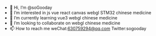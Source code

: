 
- 👋 Hi, I’m @soGooday
- 👀 I’m interested in js vue react canvas webgl STM32 chinese medicine
- 🌱 I’m currently learning vue3 webgl chinese medicine
- 💞️ I’m looking to collaborate on webgl  chinese medicine
- 📫 How to reach me weChat:630759294@qq.com  Twitter:sogooday

<!---
soGooday/soGooday is a ✨ special ✨ repository because its `README.md` (this file) appears on your GitHub profile.
You can click the Preview link to take a look at your changes.
--->
